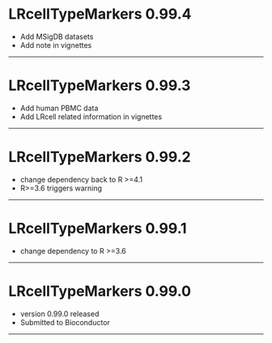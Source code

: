 # LRcellTypeMarkers 0.99.4
- Add MSigDB datasets
- Add note in vignettes
---

# LRcellTypeMarkers 0.99.3
- Add human PBMC data
- Add LRcell related information in vignettes
---


# LRcellTypeMarkers 0.99.2
- change dependency back to R >=4.1
- R>=3.6 triggers warning
---

# LRcellTypeMarkers 0.99.1
- change dependency to R >=3.6
---

# LRcellTypeMarkers 0.99.0
- version 0.99.0 released
- Submitted to Bioconductor
---
